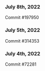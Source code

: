 ### July 8th, 2022

Commit #197950

### July 5th, 2022

Commit #314353


### July 4th, 2022

Commit #72281
